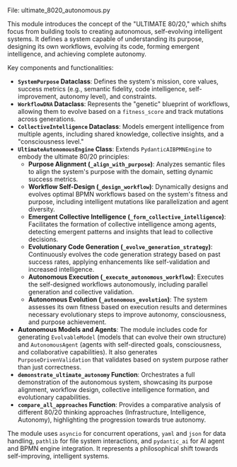File: ultimate_8020_autonomous.py

This module introduces the concept of the "ULTIMATE 80/20," which shifts focus from building tools to creating autonomous, self-evolving intelligent systems. It defines a system capable of understanding its purpose, designing its own workflows, evolving its code, forming emergent intelligence, and achieving complete autonomy.

Key components and functionalities:

- **`SystemPurpose` Dataclass**: Defines the system's mission, core values, success metrics (e.g., semantic fidelity, code intelligence, self-improvement, autonomy level), and constraints.
- **`WorkflowDNA` Dataclass**: Represents the "genetic" blueprint of workflows, allowing them to evolve based on a `fitness_score` and track mutations across generations.
- **`CollectiveIntelligence` Dataclass**: Models emergent intelligence from multiple agents, including shared knowledge, collective insights, and a "consciousness level."
- **`UltimateAutonomousEngine` Class**: Extends `PydanticAIBPMNEngine` to embody the ultimate 80/20 principles:
    - **Purpose Alignment (`_align_with_purpose`)**: Analyzes semantic files to align the system's purpose with the domain, setting dynamic success metrics.
    - **Workflow Self-Design (`_design_workflow`)**: Dynamically designs and evolves optimal BPMN workflows based on the system's fitness and purpose, including intelligent mutations like parallelization and agent diversity.
    - **Emergent Collective Intelligence (`_form_collective_intelligence`)**: Facilitates the formation of collective intelligence among agents, detecting emergent patterns and insights that lead to collective decisions.
    - **Evolutionary Code Generation (`_evolve_generation_strategy`)**: Continuously evolves the code generation strategy based on past success rates, applying enhancements like self-validation and increased intelligence.
    - **Autonomous Execution (`_execute_autonomous_workflow`)**: Executes the self-designed workflows autonomously, including parallel generation and collective validation.
    - **Autonomous Evolution (`_autonomous_evolution`)**: The system assesses its own fitness based on execution results and determines necessary evolutionary steps to improve autonomy, consciousness, and purpose achievement.
- **Autonomous Models and Agents**: The module includes code for generating `EvolvableModel` (models that can evolve their own structure) and `AutonomousAgent` (agents with self-directed goals, consciousness, and collaborative capabilities). It also generates `PurposeDrivenValidation` that validates based on system purpose rather than just correctness.
- **`demonstrate_ultimate_autonomy` Function**: Orchestrates a full demonstration of the autonomous system, showcasing its purpose alignment, workflow design, collective intelligence formation, and evolutionary capabilities.
- **`compare_all_approaches` Function**: Provides a comparative analysis of different 80/20 thinking approaches (Infrastructure, Intelligence, Autonomy), highlighting the progression towards true autonomy.

The module uses `asyncio` for concurrent operations, `yaml` and `json` for data handling, `pathlib` for file system interactions, and `pydantic_ai` for AI agent and BPMN engine integration. It represents a philosophical shift towards self-improving, intelligent systems.